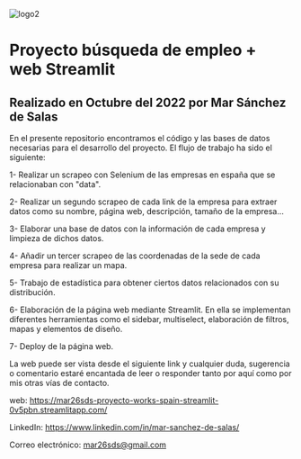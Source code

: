 ![logo2](https://user-images.githubusercontent.com/110724649/194290876-9df0b4f4-1149-4500-8bb8-517818cdd569.png)

# Proyecto búsqueda de empleo + web Streamlit
## Realizado en Octubre del 2022 por Mar Sánchez de Salas


En el presente repositorio encontramos el código y las bases de datos necesarias para el desarrollo del proyecto. El flujo de trabajo ha sido el siguiente:


1- Realizar un scrapeo con Selenium de las empresas en españa que se relacionaban con "data".

2- Realizar un segundo scrapeo de cada link de la empresa para extraer datos como su nombre, página web, descripción, tamaño de la empresa...

3- Elaborar una base de datos con la información de cada empresa y limpieza de dichos datos.

4- Añadir un tercer scrapeo de las coordenadas de la sede de cada empresa para realizar un mapa.

5- Trabajo de estadística para obtener ciertos datos relacionados con su distribución.

6- Elaboración de la página web mediante Streamlit. En ella se implementan diferentes herramientas como el sidebar, multiselect, elaboración de filtros, 
mapas y elementos de diseño.

7- Deploy de la página web.


La web puede ser vista desde el siguiente link y cualquier duda, sugerencia o comentario estaré encantada de leer o responder tanto por aquí como por mis otras vías de contacto.


web: https://mar26sds-proyecto-works-spain-streamlit-0v5pbn.streamlitapp.com/

LinkedIn: https://www.linkedin.com/in/mar-sanchez-de-salas/

Correo electrónico: mar26sds@gmail.com
